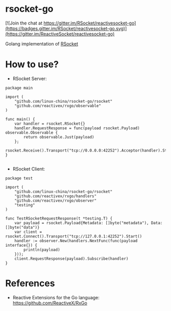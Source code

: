 # rsocket-go

[![Join the chat at https://gitter.im/RSocket/reactivesocket-go](https://badges.gitter.im/RSocket/reactivesocket-go.svg)](https://gitter.im/ReactiveSocket/reactivesocket-go)

Golang implementation of [RSocket](http://rsocket.io)


# How to use?


* RSocket Server: 

```
package main

import (
	"github.com/linux-china/rsocket-go/rsocket"
	"github.com/reactivex/rxgo/observable"
)

func main() {
	var handler = rsocket.RSocket{}
	handler.RequestResponse = func(payload rsocket.Payload) observable.Observable {
		return observable.Just(payload)
	};
	rsocket.Receive().Transport("tcp://0.0.0.0:42252").Acceptor(handler).Start()
}


```

* RSocket Client: 

```
package test

import (
	"github.com/linux-china/rsocket-go/rsocket"
	"github.com/reactivex/rxgo/handlers"
	"github.com/reactivex/rxgo/observer"
	"testing"
)

func TestRSocketRequestResponse(t *testing.T) {
	var payload = rsocket.Payload{Metadata: []byte("metadata"), Data: []byte("data")}
	var client = rsocket.Connect().Transport("tcp://127.0.0.1:42252").Start()
	handler := observer.New(handlers.NextFunc(func(payload interface{}) {
		println(payload)
	}));
	client.RequestResponse(payload).Subscribe(handler)
}

```


# References

* Reactive Extensions for the Go language: https://github.com/ReactiveX/RxGo